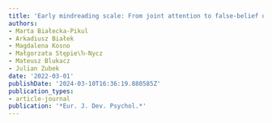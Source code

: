 ```yaml
---
title: 'Early mindreading scale: From joint attention to false-belief understanding'
authors:
- Marta Białecka-Pikul
- Arkadiusz Białek
- Magdalena Kosno
- Małgorzata Stępie\ŉ-Nycz
- Mateusz Blukacz
- Julian Zubek
date: '2022-03-01'
publishDate: '2024-03-10T16:36:19.880585Z'
publication_types:
- article-journal
publication: '*Eur. J. Dev. Psychol.*'
---
```

